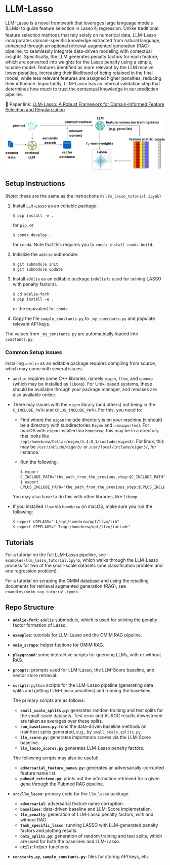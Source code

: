 # LLM-Lasso
LLM-Lasso is a novel framework that leverages large language models (LLMs) to guide feature selection in Lasso $\ell_1$ regression.
Unlike traditional feature selection methods that rely solely on numerical data, LLM-Lasso incorporates domain-specific knowledge extracted from natural language, enhanced through an optional retrieval-augmented generation (RAG) pipeline, to seamlessly integrate data-driven modeling with contextual insights. Specifically, the LLM generates penalty factors for each feature, which are converted into weights for the Lasso penalty using a simple, tunable model. Features identified as more relevant by the LLM receive lower penalties, increasing their likelihood of being retained in the final model, while less relevant features are assigned higher penalties, reducing their influence. Importantly, LLM-Lasso has an internal validation step that determines how much to trust the contextual knowledge in our prediction pipeline.

🔗 Paper link: [LLM-Lasso: A Robust Framework for Domain-Informed Feature Selection and Regularization](https://arxiv.org/abs/2502.10648)

![LLM-Lasso pipeline](documentation/rag-image.png)

## Setup Instructions
(_Note_: these are the same as the instructions in `llm_lasso_tutorial.ipynb`)

1. Install `LLM-Lasso` as an editable package:
    ```
    $ pip install -e .
    ```
    for `pip`, or
    ```
    $ conda develop .
    ```
    for `conda`. Note that this requires you to `conda install conda-build`.

2. Initialize the `adelie` submodule:
    ```
    $ git submodule init
    $ git submodule update
    ```
3. Install `adelie` as an editable package (`adelie` is used for solving LASSO with penalty factors).
    ```
    $ cd adelie-fork
    $ pip install -e .
    ```
    or the equivalent for `conda`.

4. Copy the file `sample_constants.py` to `_my_constants.py` and populate relevant API keys.

The values from `_my_constants.py` are automatically loaded into `constants.py`.

### Common Setup Issues
Installing `adelie` as an editable package requires compiling from source, which may come with several issues:
- `adelie` requires some C++ libraries, namely `eigen`, `llvm`, and `openmp` (which may be installed as `libomp`). For Unix-based systems, these should be available through your package manager, and releases are also available online.
- There may issues with the `eigen` library (and others) not being in the `C_INCLUDE_PATH` and `CPLUS_INCLUDE_PATH`. For this, you need to:
    - Find where the `eigen` include directory is on your machine (it should be a directory with subdirectories `Eigen` and `unsupported`). For macOS with `eigen` installed via `homebrew`, this may be in a directory that looks like `/opt/homebrew/Cellar/eigen/3.4.0_1/include/eigen3/`. For linux, this may be `/usr/include/eigen3/` or `/usr/local/include/eigen3/`, for instance.

    - Run the following:
        ```
        $ export C_INCLUDE_PATH="the_path_from_the_previous_step:$C_INCLUDE_PATH"
        $ export CPLUS_INCLUDE_PATH="the_path_from_the_previous_step:$CPLUS_INCLUDE_PATH"
        ```
    You may also have to do this with other libraries, like `libomp`.

- If you installed `llvm` via `homebrew` on macOS, make sure you run the following:
    ```
    $ export LDFLAGS="-L/opt/homebrew/opt/llvm/lib"
    $ export CPPFLAGS="-I/opt/homebrew/opt/llvm/include"
    ```

## Tutorials
For a tutorial on the full LLM-Lasso pipeline, see `examples/llm_lasso_tutorial.ipynb`, which walks through the LLM-Lasso process for two of the small-scale datasets (one classification problem and one regression problem).

For a tutorial on scraping the OMIM database and using the resulting documents for retrieval augmented generation (RAG), see `examples/omim_rag_tutorial.ipynb`.

## Repo Structure

- **`adelie-fork`**: `adelie` submodule, which is used for solving the penalty factor formation of Lasso.
- **`examples`**: tutorials for LLM-Lasso and the OMIM RAG pipeline.
- **`omim_scrape`**: helper fuctions for OMIM RAG.
- **`playground`**: some interactive scripts for querying LLMs, with or without RAG.
- **`prompts`**: prompts used for LLM-Lasso, the LLM-Score baseline, and vector store retrieval.
- **`scripts`**: `python` scripts for the LLM-Lasso pipeline (generating data splits and getting LLM-Lasso penalties) and running the baselines.

    The primary scripts are as follows:   
    - **`small_scale_splits.py`**: generates random training and test splits for the small-scale datasets.
    Test error and AUROC results downstream are taken as averages over these splits.
    - **`run_baselines.py`**: runs the data-driven baseline methods on train/test splits generated, e.g., by `small_scale_splits.py`.
    - **`llm_score.py`**: generates importance scores via the LLM-Score baseline.
    - **`llm_lasso_scores.py`** generates LLM-Lasso penalty factors.
    
    The following scripts may also be useful:
    - **`adversarial_feature_names.py`**: generates an adversarially-corrupted feature name list.
    - **`pubmed_retrieve.py`**: prints out the information retrieved for a given gene through the Pubmed RAG pipeline.
- **`src/llm_lasso`**: primary code for the `llm_lasso` package.
    - **`adversarial`**: adversarial feature name corruption.
    - **`baselines`**: data-driven baseline and LLM-Score implemetation.
    - **`llm_penalty`**: generation of LLM-Lasso penalty factors, with and without RAG.
    - **`task_specific_lasso`**: running LASSO with LLM-generated penalty factors and plotting results.
    - **`data_splits.py`**: generation of random training and test splits, which are used for both the baselines and LLM-Lasso.
    - **`utils`**: helper functions.
- **`constants.py`**, **`sample_constants.py`**: files for storing API keys, etc.
